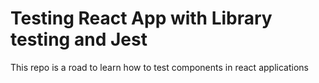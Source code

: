 # Testing React App with Library testing and Jest

This repo is a road to learn how to test components in react applications
